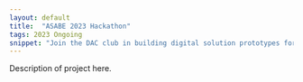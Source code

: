 ```yaml
---
layout: default
title:  "ASABE 2023 Hackathon"
tags: 2023 Ongoing
snippet: "Join the DAC club in building digital solution prototypes for resilient food and agricultural systems."
---
```


Description of project here.
